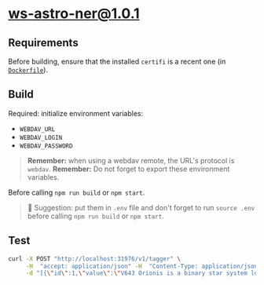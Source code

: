 # ws-astro-ner@1.0.1

## Requirements

Before building, ensure that the installed `certifi` is a recent one (in
[`Dockerfile`](./Dockerfile)).

## Build

Required: initialize environment variables:

- `WEBDAV_URL`
- `WEBDAV_LOGIN`
- `WEBDAV_PASSWORD`

> **Remember:** when using a webdav remote, the URL's protocol is `webdav`.
> **Remember:** Do not forget to export these environment variables.

Before calling `npm run build` or `npm start`.

> 📗 Suggestion: put them in `.env` file and don't forget to run `source .env`
> before calling `npm run build` or `npm start`.

## Test

```bash
curl -X POST "http://localhost:31976/v1/tagger" \
     -H  "accept: application/json" -H  "Content-Type: application/json" \
     -d "[{\"id\":1,\"value\":\"V643 Orionis is a binary star system located in the Orion constellation, offering valuable insightsinto stellar evolution.\"}]"
```
